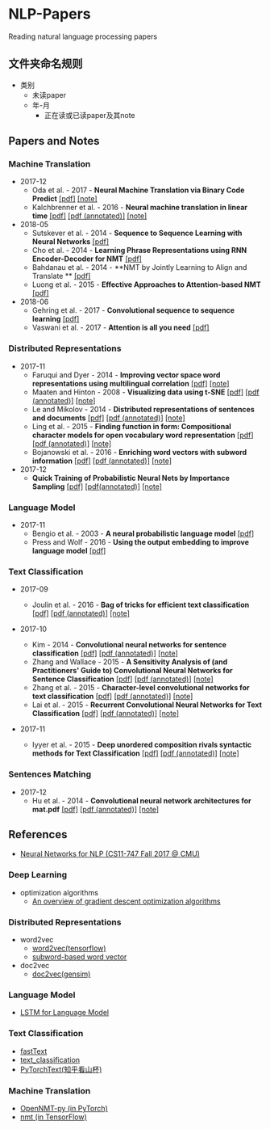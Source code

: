 # NLP-Papers
Reading natural language processing papers

## 文件夹命名规则
- 类别
  - 未读paper
  - 年-月
    - 正在读或已读paper及其note

## Papers and Notes
### Machine Translation

* 2017-12
  * Oda et al. - 2017 - **Neural Machine Translation via Binary Code Predict** [[pdf]](https://arxiv.org/abs/1704.06918) [[note]](./machine%20translation/Oda%20et%20al.%20-%202017%20-%20Neural%20Machine%20Translation%20via%20Binary%20Code%20Prediction/note.md)
  * Kalchbrenner et al. - 2016 - **Neural machine translation in linear time** [[pdf]](https://arxiv.org/abs/1610.10099) [[pdf (annotated)]](./machine%20translation/Kalchbrenner%20et%20al.%20-%202016%20-%20Neural%20machine%20translation%20in%20linear%20time/Kalchbrenner%20et%20al.%20-%202016%20-%20Neural%20machine%20translation%20in%20linear%20time.pdf) [[note]](./machine%20translation/Kalchbrenner%20et%20al.%20-%202016%20-%20Neural%20machine%20translation%20in%20linear%20time/note.md)
* 2018-05
  * Sutskever et al. - 2014 - **Sequence to Sequence Learning with Neural Networks** [[pdf]](http://papers.nips.cc/paper/5346-sequence-to-sequence-learning-with-neural)
  * Cho et al. - 2014 - **Learning Phrase Representations using RNN Encoder-Decoder for NMT** [[pdf]](https://arxiv.org/abs/1406.1078) 
  * Bahdanau et al. - 2014 - **NMT by Jointly Learning to Align and Translate ** [[pdf]](https://arxiv.org/abs/1409.0473)
  * Luong et al. - 2015 - **Effective Approaches to Attention-based NMT** [[pdf]](https://arxiv.org/abs/1508.04025)
* 2018-06
  * Gehring et al. - 2017 - **Convolutional sequence to sequence learning** [[pdf]](https://arxiv.org/abs/1705.03122)
  * Vaswani et al. - 2017 - **Attention is all you need** [[pdf]](https://arxiv.org/abs/1706.03762)

### Distributed Representations

- 2017-11
  - Faruqui and Dyer - 2014 - **Improving vector space word representations using multilingual correlation** [[pdf]](http://repository.cmu.edu/lti/31/)  [[note]](./distributed%20representations/2017-11/Faruqui%20and%20Dyer%20-%202014%20-%20Improving%20vector%20space%20word%20representations%20using%20multilingual%20correlation/note.md)
  - Maaten and Hinton - 2008 - **Visualizing data using t-SNE** [[pdf]](http://www.jmlr.org/papers/v9/vandermaaten08a.html) [[pdf (annotated)]](./distributed%20representations/2017-11/Maaten%20and%20Hinton%20-%202008%20-%20Visualizing%20data%20using%20t-SNE/Maaten%20and%20Hinton%20-%202008%20-%20Visualizing%20data%20using%20t-SNE.pdf) [[note]](./distributed%20representations/2017-11/Maaten%20and%20Hinton%20-%202008%20-%20Visualizing%20data%20using%20t-SNE/note.md)
  - Le and Mikolov - 2014 - **Distributed representations of sentences and documents** [[pdf]](http://proceedings.mlr.press/v32/le14.pdf) [[pdf (annotated)]](https://github.com/llhthinker/NLP-Papers/blob/master/distributed%20representations/2017-11/Distributed%20Representations%20of%20Sentences%20and%20Documents/Distributed%20Representations%20of%20Sentences%20and%20Documents.pdf) [[note]](https://github.com/llhthinker/NLP-Papers/blob/master/distributed%20representations/2017-11/Distributed%20Representations%20of%20Sentences%20and%20Documents/note.md) 
  - Ling et al. - 2015 - **Finding function in form: Compositional character models for open vocabulary word representation**  [[pdf]](https://arxiv.org/abs/1508.02096) [[pdf (annotated)]](https://github.com/llhthinker/NLP-Papers/blob/master/distributed%20representations/2017-11/Finding%20Function%20in%20Form%20Compositional%20Character%20Models/Finding%20Function%20in%20Form%20Compositional%20Character%20Models.pdf) [[note]](https://github.com/llhthinker/NLP-Papers/blob/master/distributed%20representations/2017-11/Finding%20Function%20in%20Form%20Compositional%20Character%20Models/note.md) 
  - Bojanowski et al. - 2016 - **Enriching word vectors with subword information** [[pdf]](https://arxiv.org/abs/1607.04606) [[pdf (annotated)]](https://github.com/llhthinker/NLP-Papers/blob/master/distributed%20representations/2017-11/Enriching%20Word%20Vectors%20with%20Subword%20Information/Enriching%20Word%20Vectors%20with%20Subword%20Information.pdf) [[note]](https://github.com/llhthinker/NLP-Papers/blob/master/distributed%20representations/2017-11/Enriching%20Word%20Vectors%20with%20Subword%20Information/note.md) 
- 2017-12
  - **Quick Training of Probabilistic Neural Nets by Importance Sampling** [[pdf]](http://www.iro.umontreal.ca/~lisa/pointeurs/senecal_aistats2003.pdf) [[pdf(annotated)]](https://github.com/llhthinker/NLP-Papers/blob/master/distributed%20representations/2017-12/Quick%20Training%20of%20Probabilistic%20Neural%20Nets%20by%20Importance%20Sampling/Quick%20Training%20of%20Probabilistic%20Neural%20Nets%20by%20Importance%20Sampling.pdf) [[note]](https://github.com/llhthinker/NLP-Papers/blob/master/distributed%20representations/2017-12/Quick%20Training%20of%20Probabilistic%20Neural%20Nets%20by%20Importance%20Sampling/note.md)
### Language Model
- 2017-11
  - Bengio et al. - 2003 - **A neural probabilistic language model** [[pdf]](http://www.jmlr.org/papers/v3/bengio03a.html)
  - Press and Wolf - 2016 - **Using the output embedding to improve language model** [[pdf]](https://arxiv.org/abs/1608.05859)
### Text Classification
- 2017-09
  - Joulin et al. - 2016 - **Bag of tricks for efficient text classification** [[pdf]](https://arxiv.org/abs/1607.01759v3) [[pdf (annotated)]](https://github.com/llhthinker/NLP-Papers/blob/master/text%20classification/2017-09/Bag%20of%20Tricks%20for%20Efficient%20Text%20Classification/Bag%20of%20Tricks%20for%20Efficient%20Text%20Classification.pdf) [[note]](https://github.com/llhthinker/NLP-Papers/blob/master/text%20classification/2017-09/Bag%20of%20Tricks%20for%20Efficient%20Text%20Classification/note.md)

- 2017-10
  - Kim - 2014 - **Convolutional neural networks for sentence classification** [[pdf]](https://arxiv.org/abs/1408.5882) [[pdf (annotated)]](https://github.com/llhthinker/NLP-Papers/blob/master/text%20classification/2017-10/Convolutional%20Neural%20Networks%20for%20Sentence%20Classification/Convolutional%20Neural%20Networks%20for%20Sentence%20Classification.pdf) [[note]](https://github.com/llhthinker/NLP-Papers/blob/master/text%20classification/2017-10/Convolutional%20Neural%20Networks%20for%20Sentence%20Classification/note.md)
  - Zhang and Wallace - 2015 - **A Sensitivity Analysis of (and Practitioners' Guide to) Convolutional Neural Networks for Sentence Classification** [[pdf]](https://arxiv.org/abs/1510.03820) [[pdf (annotated)]](https://github.com/llhthinker/NLP-Papers/blob/master/text%20classification/2017-10/A%20Sensitivity%20Analysis%20of%20(and%20Practitioners%E2%80%99%20Guide%20to)%20Convolutional/A%20Sensitivity%20Analysis%20of%20(and%20Practitioners%E2%80%99%20Guide%20to)%20Convolutional.pdf) [[note]](https://github.com/llhthinker/NLP-Papers/blob/master/text%20classification/2017-10/A%20Sensitivity%20Analysis%20of%20(and%20Practitioners%E2%80%99%20Guide%20to)%20Convolutional/note.md)
  - Zhang et al. - 2015 - **Character-level convolutional networks for text classification** [[pdf]](http://papers.nips.cc/paper/5782-character-level-convolutional-networks-fo) [[pdf (annotated)]](https://github.com/llhthinker/NLP-Papers/blob/master/text%20classification/2017-10/Character-level%20Convolutional%20Networks%20for%20Text%20Classification/Character-level%20Convolutional%20Networks%20for%20Text%20Classification.pdf) [[note]](https://github.com/llhthinker/NLP-Papers/blob/master/text%20classification/2017-10/Character-level%20Convolutional%20Networks%20for%20Text%20Classification/note.md)
  - Lai et al. - 2015 - **Recurrent Convolutional Neural Networks for Text Classification** [[pdf]](http://www.nlpr.ia.ac.cn/cip/~liukang/liukangPageFile/Recurrent%20Convolutional%20Neural%20Networks%20for%20Text%20Classification.pdf) [[pdf (annotated)]](https://github.com/llhthinker/NLP-Papers/blob/master/text%20classification/2017-10/Recurrent%20Convolutional%20Neural%20Networks%20for%20Text%20Classification/Recurrent%20Convolutional%20Neural%20Networks%20for%20Text%20Classification.pdf) [[note]](https://github.com/llhthinker/NLP-Papers/blob/master/text%20classification/2017-10/Recurrent%20Convolutional%20Neural%20Networks%20for%20Text%20Classification/note.md)
- 2017-11
  - Iyyer et al. - 2015 - **Deep unordered composition rivals syntactic methods for Text Classification** [[pdf]](http://www.aclweb.org/anthology/P15-1162) [[pdf (annotated)]](https://github.com/llhthinker/NLP-Papers/blob/master/text%20classification/2017-11/Deep%20Unordered%20Composition%20Rivals%20Syntactic%20Methods%20for%20Text%20Classification/Deep%20Unordered%20Composition%20Rivals%20Syntactic%20Methods%20for%20Text%20Classification.pdf) [[note]](https://github.com/llhthinker/NLP-Papers/blob/master/text%20classification/2017-11/Deep%20Unordered%20Composition%20Rivals%20Syntactic%20Methods%20for%20Text%20Classification/note.md)

### Sentences Matching

* 2017-12
  * Hu et al. - 2014 - **Convolutional neural network architectures for mat.pdf** [[pdf]](https://papers.nips.cc/paper/5550-convolutional-neural-network-architectures-for-matching-natural-language-sentences.pdf) [[pdf (annotated)]](https://github.com/llhthinker/NLP-Papers/blob/master/sentences%20matching/2017-12/%20Convolutional%20Matching%20Model%20/Convolutional%20Neural%20Network%20Architectures%20for%20Matching%20Natural%20Language%20Sentences.pdf) [[note]](https://github.com/llhthinker/NLP-Papers/blob/master/sentences%20matching/2017-12/Convolutional%20Matching%20Model/note.md)

## References
- [Neural Networks for NLP (CS11-747 Fall 2017 @ CMU)](http://www.phontron.com/class/nn4nlp2017/schedule.html)
### Deep Learning
- optimization algorithms
  - [An overview of gradient descent optimization algorithms](http://ruder.io/optimizing-gradient-descent/)
### Distributed Representations
- word2vec
  - [word2vec(tensorflow)](https://github.com/llhthinker/udacity-deeplearning/blob/master/5_word2vec.ipynb)
  - [subword-based word vector](https://github.com/facebookresearch/fastText)
- doc2vec
  - [doc2vec(gensim)](https://github.com/jhlau/doc2vec)

### Language Model
- [LSTM for Language Model](https://github.com/gaussic/language_model_zh/blob/master/lm_chinese.ipynb)
### Text Classification
- [fastText](https://github.com/facebookresearch/fastText)
- [text_classification](https://github.com/brightmart/text_classification)
- [PyTorchText(知乎看山杯)](https://github.com/chenyuntc/PyTorchText)

### Machine Translation
- [OpenNMT-py (in PyTorch)](https://github.com/OpenNMT/OpenNMT-py)
- [nmt (in TensorFlow)](https://github.com/tensorflow/nmt)